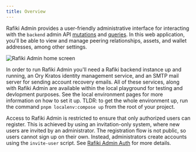 ```yaml
---
title: Overview
---
```


Rafiki Admin provides a user-friendly administrative interface for interacting with the `backend` admin API [mutations](/apis/backend/mutations) and [queries](/apis/backend/queries). In this web application, you'll be able to view and manage peering relationships, assets, and wallet addresses, among other settings.

![Rafiki Admin home screen](/img/rafiki-admin.png)

In order to run Rafiki Admin you'll need a Rafiki backend instance up and running, an Ory Kratos identity management service, and an SMTP mail server for sending account recovery emails. All of these services, along with Rafiki Admin are available within the local playground for testing and devlopment purposes. See the local environment pages for more information on how to set it up. TLDR: to get the whole environment up, run the command `pnpm localenv:compose up` from the root of your project.

Access to Rafiki Admin is restricted to ensure that only authorized users can register. This is achieved by using an invitation-only system, where new users are invited by an administrator. The registration flow is not public, so users cannot sign up on their own. Instead, administrators create accounts using the `invite-user` script. See [Rafiki Admin Auth](/rafikiadmin/auth) for more details.
